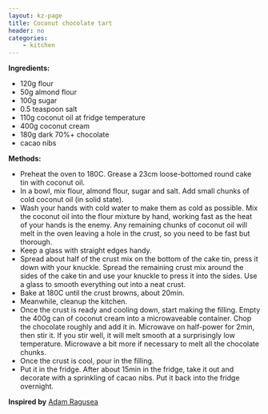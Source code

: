 ```yaml
---
layout: kz-page
title: Coconut chocolate tart
header: no
categories:
    - kitchen
---
```


**Ingredients:**

* 120g flour
* 50g almond flour
* 100g sugar
* 0.5 teaspoon salt
* 110g coconut oil at fridge temperature
<nbsp></nbsp>
* 400g coconut cream
* 180g dark 70%+ chocolate 
* cacao nibs

**Methods:**

* Preheat the oven to 180C. Grease a 23cm loose-bottomed round cake tin with coconut oil.
* In a bowl, mix flour, almond flour, sugar and salt. Add small chunks of cold coconut oil (in solid state). 
* Wash your hands with cold water to make them as cold as possible. Mix the coconut oil into the flour mixture by hand, working fast as the heat of your hands is the enemy. Any remaining chunks of coconut oil will melt in the oven leaving a hole in the crust, so you need to be fast but thorough.
* Keep a glass with straight edges handy.
* Spread about half of the crust mix on the bottom of the cake tin, press it down with your knuckle. Spread the remaining crust mix around the sides of the cake tin and use your knuckle to press it into the sides. Use a glass to smooth everything out into a neat crust.
* Bake at 180C until the crust browns, about 20min.
* Meanwhile, cleanup the kitchen.
* Once the crust is ready and cooling down, start making the filling. Empty the 400g can of coconut cream into a microwaveable container. Chop the chocolate roughly and add it in. Microwave on half-power for 2min, then stir it. If you stir well, it will melt smooth at a surprisingly low temperature. Microwave a bit more if necessary to melt all the chocolate chunks. 
* Once the crust is cool, pour in the filling.
* Put it in the fridge. After about 15min in the fridge, take it out and decorate with a sprinkling of cacao nibs. Put it back into the fridge overnight. 

**Inspired by** [Adam Ragusea](https://youtu.be/oapgj3Zjr3Y)
